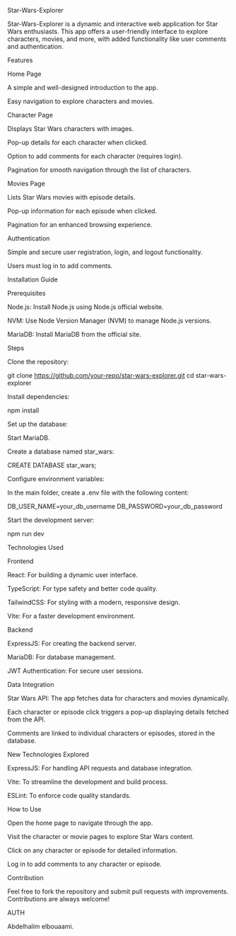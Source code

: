 Star-Wars-Explorer

Star-Wars-Explorer is a dynamic and interactive web application for Star Wars enthusiasts. This app offers a user-friendly interface to explore characters, movies, and more, with added functionality like user comments and authentication.

Features

Home Page

A simple and well-designed introduction to the app.

Easy navigation to explore characters and movies.

Character Page

Displays Star Wars characters with images.

Pop-up details for each character when clicked.

Option to add comments for each character (requires login).

Pagination for smooth navigation through the list of characters.

Movies Page

Lists Star Wars movies with episode details.

Pop-up information for each episode when clicked.

Pagination for an enhanced browsing experience.

Authentication

Simple and secure user registration, login, and logout functionality.

Users must log in to add comments.

Installation Guide

Prerequisites

Node.js: Install Node.js using Node.js official website.

NVM: Use Node Version Manager (NVM) to manage Node.js versions.

MariaDB: Install MariaDB from the official site.

Steps

Clone the repository:

git clone https://github.com/your-repo/star-wars-explorer.git
cd star-wars-explorer

Install dependencies:

npm install

Set up the database:

Start MariaDB.

Create a database named star_wars:

CREATE DATABASE star_wars;

Configure environment variables:

In the main folder, create a .env file with the following content:

DB_USER_NAME=your_db_username
DB_PASSWORD=your_db_password

Start the development server:

npm run dev

Technologies Used

Frontend

React: For building a dynamic user interface.

TypeScript: For type safety and better code quality.

TailwindCSS: For styling with a modern, responsive design.

Vite: For a faster development environment.

Backend

ExpressJS: For creating the backend server.

MariaDB: For database management.

JWT Authentication: For secure user sessions.

Data Integration

Star Wars API: The app fetches data for characters and movies dynamically.

Each character or episode click triggers a pop-up displaying details fetched from the API.

Comments are linked to individual characters or episodes, stored in the database.

New Technologies Explored

ExpressJS: For handling API requests and database integration.

Vite: To streamline the development and build process.

ESLint: To enforce code quality standards.

How to Use

Open the home page to navigate through the app.

Visit the character or movie pages to explore Star Wars content.

Click on any character or episode for detailed information.

Log in to add comments to any character or episode.

Contribution

Feel free to fork the repository and submit pull requests with improvements. Contributions are always welcome!

AUTH

Abdelhalim elbouaami.
